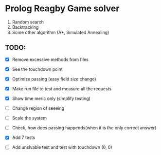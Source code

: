# Prolog Reagby Game solver

1. Random search
2. Backtracking
3. Some other algorithm (A*, Simulated Annealing)

## TODO:

- [x] Remove excessive methods from files
- [x] See the touchdown point
- [x] Optimize passing (easy field size change)
- [x] Make run file to test and measure all the requests
- [x] Show time meric only (simplify testing)
- [ ] Change region of seeeing
- [ ] Scale the system
- [ ] Check, how does passing happends(when it is the only correct answer)
- [x] Add 7 tests
- [ ] Add unslvable test and test with touchdown (0, 0)

